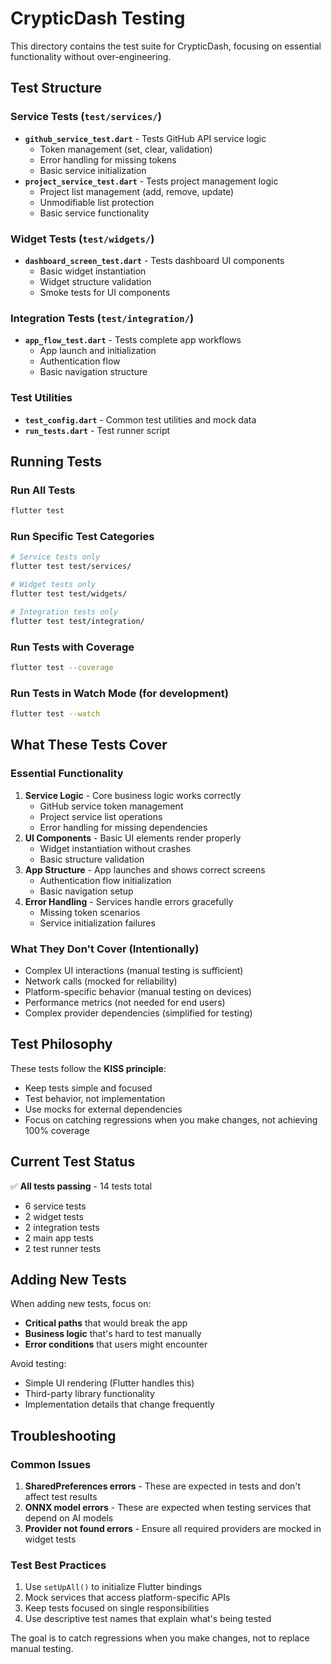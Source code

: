 # CrypticDash Testing

This directory contains the test suite for CrypticDash, focusing on essential functionality without over-engineering.

## Test Structure

### Service Tests (`test/services/`)
- **`github_service_test.dart`** - Tests GitHub API service logic
  - Token management (set, clear, validation)
  - Error handling for missing tokens
  - Basic service initialization
- **`project_service_test.dart`** - Tests project management logic
  - Project list management (add, remove, update)
  - Unmodifiable list protection
  - Basic service functionality

### Widget Tests (`test/widgets/`)
- **`dashboard_screen_test.dart`** - Tests dashboard UI components
  - Basic widget instantiation
  - Widget structure validation
  - Smoke tests for UI components

### Integration Tests (`test/integration/`)
- **`app_flow_test.dart`** - Tests complete app workflows
  - App launch and initialization
  - Authentication flow
  - Basic navigation structure

### Test Utilities
- **`test_config.dart`** - Common test utilities and mock data
- **`run_tests.dart`** - Test runner script

## Running Tests

### Run All Tests
```bash
flutter test
```

### Run Specific Test Categories
```bash
# Service tests only
flutter test test/services/

# Widget tests only  
flutter test test/widgets/

# Integration tests only
flutter test test/integration/
```

### Run Tests with Coverage
```bash
flutter test --coverage
```

### Run Tests in Watch Mode (for development)
```bash
flutter test --watch
```

## What These Tests Cover

### Essential Functionality
1. **Service Logic** - Core business logic works correctly
   - GitHub service token management
   - Project service list operations
   - Error handling for missing dependencies
2. **UI Components** - Basic UI elements render properly
   - Widget instantiation without crashes
   - Basic structure validation
3. **App Structure** - App launches and shows correct screens
   - Authentication flow initialization
   - Basic navigation setup
4. **Error Handling** - Services handle errors gracefully
   - Missing token scenarios
   - Service initialization failures

### What They Don't Cover (Intentionally)
- Complex UI interactions (manual testing is sufficient)
- Network calls (mocked for reliability)
- Platform-specific behavior (manual testing on devices)
- Performance metrics (not needed for end users)
- Complex provider dependencies (simplified for testing)

## Test Philosophy

These tests follow the **KISS principle**:
- Keep tests simple and focused
- Test behavior, not implementation
- Use mocks for external dependencies
- Focus on catching regressions when you make changes, not achieving 100% coverage

## Current Test Status

✅ **All tests passing** - 14 tests total
- 6 service tests
- 2 widget tests  
- 2 integration tests
- 2 main app tests
- 2 test runner tests

## Adding New Tests

When adding new tests, focus on:
- **Critical paths** that would break the app
- **Business logic** that's hard to test manually
- **Error conditions** that users might encounter

Avoid testing:
- Simple UI rendering (Flutter handles this)
- Third-party library functionality
- Implementation details that change frequently

## Troubleshooting

### Common Issues
1. **SharedPreferences errors** - These are expected in tests and don't affect test results
2. **ONNX model errors** - These are expected when testing services that depend on AI models
3. **Provider not found errors** - Ensure all required providers are mocked in widget tests

### Test Best Practices
1. Use `setUpAll()` to initialize Flutter bindings
2. Mock services that access platform-specific APIs
3. Keep tests focused on single responsibilities
4. Use descriptive test names that explain what's being tested

The goal is to catch regressions when you make changes, not to replace manual testing.
